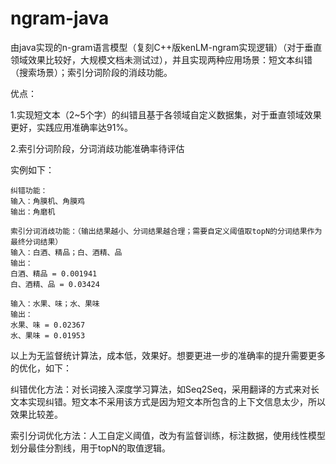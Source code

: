 # ngram-java
由java实现的n-gram语言模型（复刻C++版kenLM-ngram实现逻辑）（对于垂直领域效果比较好，大规模文档未测试过），并且实现两种应用场景：短文本纠错（搜索场景）；索引分词阶段的消歧功能。

优点：

1.实现短文本（2~5个字）的纠错且基于各领域自定义数据集，对于垂直领域效果更好，实践应用准确率达91%。

2.索引分词阶段，分词消歧功能准确率待评估

实例如下：

```
纠错功能：
输入：角膜机、角膜鸡
输出：角磨机

索引分词消歧功能：（输出结果越小、分词结果越合理；需要自定义阈值取topN的分词结果作为最终分词结果）
输入：白酒、精品；白、酒精、品
输出：
白酒、精品 = 0.001941
白、酒精、品 = 0.03424

输入：水果、味；水、果味
输出：
水果、味 = 0.02367
水、果味 = 0.01953
```

以上为无监督统计算法，成本低，效果好。想要更进一步的准确率的提升需要更多的优化，如下：

纠错优化方法：对长词接入深度学习算法，如Seq2Seq，采用翻译的方式来对长文本实现纠错。短文本不采用该方式是因为短文本所包含的上下文信息太少，所以效果比较差。

索引分词优化方法：人工自定义阈值，改为有监督训练，标注数据，使用线性模型划分最佳分割线，用于topN的取值逻辑。
